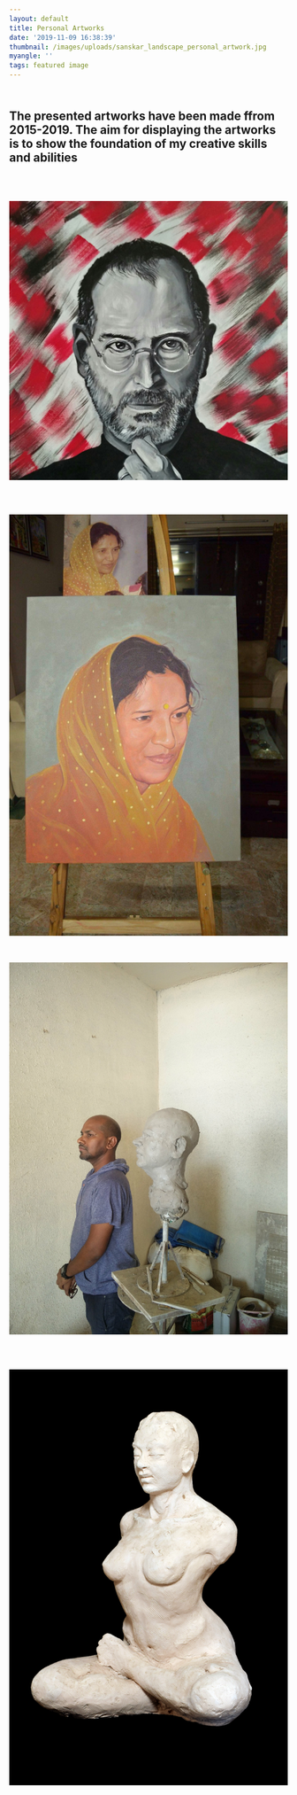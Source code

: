 ```yaml
---
layout: default
title: Personal Artworks
date: '2019-11-09 16:38:39'
thumbnail: /images/uploads/sanskar_landscape_personal_artwork.jpg
myangle: ''
tags: featured image
---
```

## <br>The presented artworks have been made ffrom 2015-2019. The aim for displaying the artworks is to show the foundation of my creative skills and abilities 



<br>

<br>

![Steve Jobs](/images/uploads/img_20160425_094229.jpg "Steve Jobs ")

### <br>

![Realistic Portrait](/images/uploads/fb_img_1454691325256.jpg "Realistic Portrait")

<br>

![Work in Progress for a head sculpture ](/images/uploads/img_20170402_153750.jpg "Work in Progress for a head sculpture ")

### <br>

![Textured sculpture of a woman ](/images/uploads/sanskar_woman_of_the_century_2_personal_artwork.jpg "Textured sculpture of a woman ")
